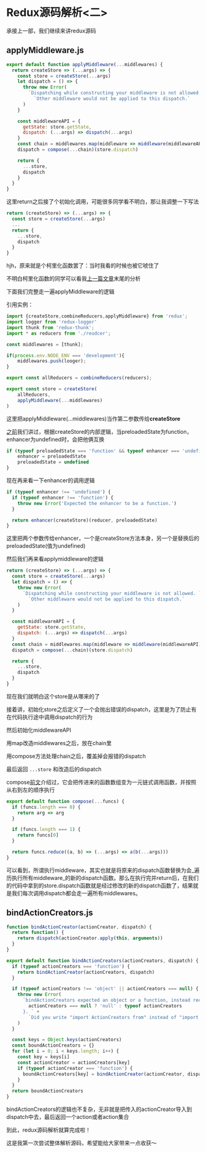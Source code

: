 # Redux源码解析&lt;二&gt;

承接上一部，我们继续来讲redux源码

## applyMiddleware.js

```javascript
export default function applyMiddleware(...middlewares) {
  return createStore => (...args) => {
    const store = createStore(...args)
    let dispatch = () => {
      throw new Error(
        `Dispatching while constructing your middleware is not allowed. ` +
          `Other middleware would not be applied to this dispatch.`
      )
    }

    const middlewareAPI = {
      getState: store.getState,
      dispatch: (...args) => dispatch(...args)
    }
    const chain = middlewares.map(middleware => middleware(middlewareAPI))
    dispatch = compose(...chain)(store.dispatch)

    return {
      ...store,
      dispatch
    }
  }
}
```

这里return之后接了个初始化调用，可能很多同学看不明白，那让我调整一下写法

```javascript
return (createStore) => (...args) => {
  const store = createStore(...args)
  ...
  return {
    ...store,
    dispatch
  }
}
```

hjh，原来就是个柯里化函数罢了：当时我看的时候也被它唬住了

不明白柯里化函数的同学可以看我[上一篇文章](redux-yuan-ma-jie-xi-yi.md#ke-li-hua)末尾的分析



下面我们完整走一遍applyMiddleware的逻辑

引用实例：

```javascript
import {createStore,combineReducers,applyMiddleware} from 'redux';
import logger from 'redux-logger'
import thunk from 'redux-thunk';
import * as reducers from './reudcer';

const middlewares = [thunk];

if(process.env.NODE_ENV === 'development'){
    middlewares.push(looger);
}

export const allReducers = combineReducers(reducers);

export const store = createStore(
    allReducers,
    applyMiddleware(...middlewares)
)
```

 这里把applyMiddleware\(...middlewares\)当作第二参数传给**createStore**

[之前](redux-yuan-ma-jie-xi-yi.md#createstore-js)我们讲过，根据createStore的内部逻辑，当preloadedState为function，enhancer为undefined时，会把他俩互换

```javascript
if (typeof preloadedState === 'function' && typeof enhancer === 'undefined') {
    enhancer = preloadedState
    preloadedState = undefined
}
```

现在再来看一下enhancer的调用逻辑

```javascript
if (typeof enhancer !== 'undefined') {
  if (typeof enhancer !== 'function') {
    throw new Error('Expected the enhancer to be a function.')
  }

  return enhancer(createStore)(reducer, preloadedState)
}
```

这里把两个参数传给enhancer，一个是createStore方法本身，另一个是替换后的preloadedState\(值为undefined\)

然后我们再来看applymiddleware的逻辑

```javascript
return (createStore) => (...args) => {
  const store = createStore(...args)
  let dispatch = () => {
    throw new Error(
      `Dispatching while constructing your middleware is not allowed. ` +
        `Other middleware would not be applied to this dispatch.`
    )
  }

  const middlewareAPI = {
    getState: store.getState,
    dispatch: (...args) => dispatch(...args)
  }
  const chain = middlewares.map(middleware => middleware(middlewareAPI))
  dispatch = compose(...chain)(store.dispatch)

  return {
    ...store,
    dispatch
  }
}
```

现在我们就明白这个store是从哪来的了

接着讲，初始化store之后定义了一个会抛出错误的dispatch，这里是为了防止有在代码执行途中调用dispatch的行为

然后初始化middlewareAPI

用map改造middlewares之后，放在chain里

用compose方法处理chain之后，覆盖掉会报错的dispatch

最后返回 `...store` 和改造后的dispatch

compose[前文](redux-yuan-ma-jie-xi-yi.md#compose-js)介绍过，它会把传进来的函数数组变为一元链式调用函数，并按照从右到左的顺序执行

```javascript
export default function compose(...funcs) {
  if (funcs.length === 0) {
    return arg => arg
  }

  if (funcs.length === 1) {
    return funcs[0]
  }

  return funcs.reduce((a, b) => (...args) => a(b(...args)))
}
```

可以看到，所谓执行middleware，其实也就是将原来的dispatch函数替换为会_遍历执行所有middleware_的新的dispatch函数。那么在执行完并return后，在我们的代码中拿到的store.dispatch函数就是经过修改的新的dispatch函数了，结果就是我们每次调用dispatch都会走一遍所有middlewares。

  


## bindActionCreators.js

```javascript
function bindActionCreator(actionCreator, dispatch) {
  return function() {
    return dispatch(actionCreator.apply(this, arguments))
  }
}

export default function bindActionCreators(actionCreators, dispatch) {
  if (typeof actionCreators === 'function') {
    return bindActionCreator(actionCreators, dispatch)
  }

  if (typeof actionCreators !== 'object' || actionCreators === null) {
    throw new Error(
      `bindActionCreators expected an object or a function, instead received ${
        actionCreators === null ? 'null' : typeof actionCreators
      }. ` +
        `Did you write "import ActionCreators from" instead of "import * as ActionCreators from"?`
    )
  }

  const keys = Object.keys(actionCreators)
  const boundActionCreators = {}
  for (let i = 0; i < keys.length; i++) {
    const key = keys[i]
    const actionCreator = actionCreators[key]
    if (typeof actionCreator === 'function') {
      boundActionCreators[key] = bindActionCreator(actionCreator, dispatch)
    }
  }
  return boundActionCreators
}
```

bindActionCreators的逻辑也不复杂，无非就是把传入的actionCreator导入到dispatch中去，最后返回一个action或者action集合





到此，redux源码解析就算完成啦！

这是我第一次尝试整体解析源码，希望能给大家带来一点收获～

